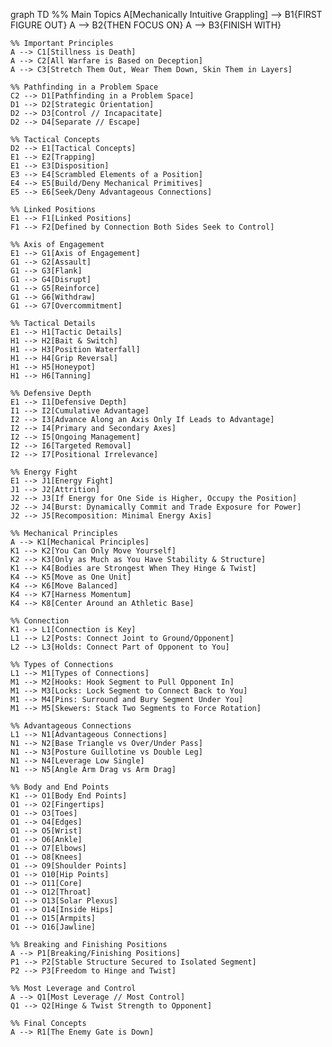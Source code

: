 graph TD
    %% Main Topics
    A[Mechanically Intuitive Grappling] --> B1{FIRST FIGURE OUT}
    A --> B2{THEN FOCUS ON}
    A --> B3{FINISH WITH}
    
    %% Important Principles
    A --> C1[Stillness is Death]
    A --> C2[All Warfare is Based on Deception]
    A --> C3[Stretch Them Out, Wear Them Down, Skin Them in Layers]
    
    %% Pathfinding in a Problem Space
    C2 --> D1[Pathfinding in a Problem Space]
    D1 --> D2[Strategic Orientation]
    D2 --> D3[Control // Incapacitate]
    D2 --> D4[Separate // Escape]
    
    %% Tactical Concepts
    D2 --> E1[Tactical Concepts]
    E1 --> E2[Trapping]
    E1 --> E3[Disposition]
    E3 --> E4[Scrambled Elements of a Position]
    E4 --> E5[Build/Deny Mechanical Primitives]
    E5 --> E6[Seek/Deny Advantageous Connections]
    
    %% Linked Positions
    E1 --> F1[Linked Positions]
    F1 --> F2[Defined by Connection Both Sides Seek to Control]
    
    %% Axis of Engagement
    E1 --> G1[Axis of Engagement]
    G1 --> G2[Assault]
    G1 --> G3[Flank]
    G1 --> G4[Disrupt]
    G1 --> G5[Reinforce]
    G1 --> G6[Withdraw]
    G1 --> G7[Overcommitment]
    
    %% Tactical Details
    E1 --> H1[Tactic Details]
    H1 --> H2[Bait & Switch]
    H1 --> H3[Position Waterfall]
    H1 --> H4[Grip Reversal]
    H1 --> H5[Honeypot]
    H1 --> H6[Tanning]
    
    %% Defensive Depth
    E1 --> I1[Defensive Depth]
    I1 --> I2[Cumulative Advantage]
    I2 --> I3[Advance Along an Axis Only If Leads to Advantage]
    I2 --> I4[Primary and Secondary Axes]
    I2 --> I5[Ongoing Management]
    I2 --> I6[Targeted Removal]
    I2 --> I7[Positional Irrelevance]

    %% Energy Fight
    E1 --> J1[Energy Fight]
    J1 --> J2[Attrition]
    J2 --> J3[If Energy for One Side is Higher, Occupy the Position]
    J2 --> J4[Burst: Dynamically Commit and Trade Exposure for Power]
    J2 --> J5[Recomposition: Minimal Energy Axis]

    %% Mechanical Principles
    A --> K1[Mechanical Principles]
    K1 --> K2[You Can Only Move Yourself]
    K2 --> K3[Only as Much as You Have Stability & Structure]
    K1 --> K4[Bodies are Strongest When They Hinge & Twist]
    K4 --> K5[Move as One Unit]
    K4 --> K6[Move Balanced]
    K4 --> K7[Harness Momentum]
    K4 --> K8[Center Around an Athletic Base]
    
    %% Connection
    K1 --> L1[Connection is Key]
    L1 --> L2[Posts: Connect Joint to Ground/Opponent]
    L2 --> L3[Holds: Connect Part of Opponent to You]
    
    %% Types of Connections
    L1 --> M1[Types of Connections]
    M1 --> M2[Hooks: Hook Segment to Pull Opponent In]
    M1 --> M3[Locks: Lock Segment to Connect Back to You]
    M1 --> M4[Pins: Surround and Bury Segment Under You]
    M1 --> M5[Skewers: Stack Two Segments to Force Rotation]
    
    %% Advantageous Connections
    L1 --> N1[Advantageous Connections]
    N1 --> N2[Base Triangle vs Over/Under Pass]
    N1 --> N3[Posture Guillotine vs Double Leg]
    N1 --> N4[Leverage Low Single]
    N1 --> N5[Angle Arm Drag vs Arm Drag]
    
    %% Body and End Points
    K1 --> O1[Body End Points]
    O1 --> O2[Fingertips]
    O1 --> O3[Toes]
    O1 --> O4[Edges]
    O1 --> O5[Wrist]
    O1 --> O6[Ankle]
    O1 --> O7[Elbows]
    O1 --> O8[Knees]
    O1 --> O9[Shoulder Points]
    O1 --> O10[Hip Points]
    O1 --> O11[Core]
    O1 --> O12[Throat]
    O1 --> O13[Solar Plexus]
    O1 --> O14[Inside Hips]
    O1 --> O15[Armpits]
    O1 --> O16[Jawline]

    %% Breaking and Finishing Positions
    A --> P1[Breaking/Finishing Positions]
    P1 --> P2[Stable Structure Secured to Isolated Segment]
    P2 --> P3[Freedom to Hinge and Twist]

    %% Most Leverage and Control
    A --> Q1[Most Leverage // Most Control]
    Q1 --> Q2[Hinge & Twist Strength to Opponent]
    
    %% Final Concepts
    A --> R1[The Enemy Gate is Down]
